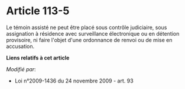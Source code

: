 # Article 113-5

Le témoin assisté ne peut être placé sous contrôle judiciaire, sous assignation à résidence avec surveillance électronique ou
en détention provisoire, ni faire l'objet d'une ordonnance de renvoi ou de mise en accusation.

**Liens relatifs à cet article**

_Modifié par_:

  - Loi n°2009-1436 du 24 novembre 2009 - art. 93
